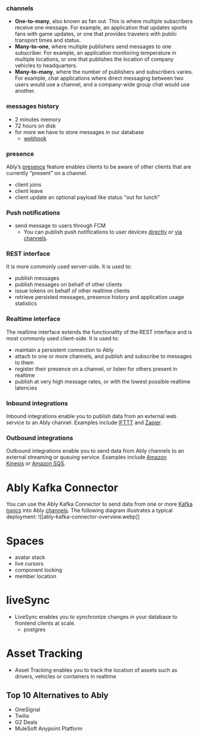 ### channels
- **One-to-many**, also known as fan out. This is where multiple subscribers receive one message. For example, an application that updates sports fans with game updates, or one that provides travelers with public transport times and status.
- **Many-to-one**, where multiple publishers send messages to one subscriber. For example, an application monitoring temperature in multiple locations, or one that publishes the location of company vehicles to headquarters.
- **Many-to-many**, where the number of publishers and subscribers varies. For example, chat applications where direct messaging between two users would use a channel, and a company-wide group chat would use another.
### messages history
- 2 minutes memory
- 72 hours on disk
- for more we have to store messages in our database
	- [webhook](https://ably.com/docs/general/webhooks)
### presence
Ably’s [presence](https://ably.com/docs/presence-occupancy) feature enables clients to be aware of other clients that are currently “present” on a channel.
- client joins
- client leave
- client update an optional payload like status "out for lunch"

### Push notifications
 - send message to users through FCM
	 - You can publish push notifications to user devices [directly](https://ably.com/docs/push/publish#direct-publishing) or [via channels](https://ably.com/docs/push/publish#via-channels).
### REST interface
It is more commonly used server-side. It is used to:

- publish messages
- publish messages on behalf of other clients
- issue tokens on behalf of other realtime clients
- retrieve persisted messages, presence history and application usage statistics
### Realtime interface
The realtime interface extends the functionality of the REST interface and is most commonly used client-side. It is used to:

- maintain a persistent connection to Ably
- attach to one or more channels, and publish and subscribe to messages to them
- register their presence on a channel, or listen for others present in realtime
- publish at very high message rates, or with the lowest possible realtime latencies
### Inbound integrations

Inbound integrations enable you to publish data from an external web service to an Ably channel. Examples include [IFTTT](https://ably.com/docs/general/events/ifttt) and [Zapier](https://ably.com/docs/general/events/zapier).

### Outbound integrations

Outbound integrations enable you to send data from Ably channels to an external streaming or queuing service. Examples include [Amazon Kinesis](https://ably.com/docs/general/firehose/kinesis-rule) or [Amazon SQS](https://ably.com/docs/general/firehose/sqs-rule).

# Ably Kafka Connector
You can use the Ably Kafka Connector to send data from one or more [Kafka topics](https://developer.confluent.io/learn-kafka/apache-kafka/topics/) into Ably [channels](https://ably.com/docs/channels). The following diagram illustrates a typical deployment:
![[ably-kafka-connector-overview.webp]]

# Spaces

 - avatar stack
 - live cursors
 - component locking
 - member location

# liveSync

- LiveSync enables you to synchronize changes in your database to frontend clients at scale.
	- postgres
# Asset Tracking

- Asset Tracking enables you to track the location of assets such as drivers, vehicles or containers in realtime

## Top 10 Alternatives to Ably
-   OneSignal
-  Twilio
-  G2 Deals
-  MuleSoft Anypoint Platform
